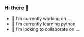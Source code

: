 ### Hi there 👋

- 🔭 I’m currently working on ...
- 🌱 I’m currently learning python
- 👯 I’m looking to collaborate on ...
